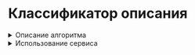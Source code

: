 # Классификатор описания

<details> 
  <summary>Описание алгоритма </summary>

При запуске сервиса происходит векторизация данных и обучение модели с использованием данных из файла `input.xlsx`.  
[Источник](http://zabaykin.ru/?p=558)  

TODO:  
- [ ] Добавить воду  
- [x] Добавить свет  


Параметры модели: 

- Vectorizer: [TfIdf](https://scikit-learn.org/0.21/modules/generated/sklearn.feature_extraction.text.TfidfVectorizer.html)
- Classifier: [SGDClassifier](https://scikit-learn.org/0.20/modules/generated/sklearn.linear_model.SGDClassifier.html)  
- Loss function: [hinge](https://en.wikipedia.org/wiki/Hinge_loss)  
- Regularizator: None  
- Learning rate: constant (eta = eta0)  
- eta0: 0.5  

Данные настройки были выявлены путем тестирования различных моделей с различными параметрами. Наименьшей ошибки удалось добиться именно с этими параметрами. Ошибка составляет около 6% для газа.  

Во входных данных необходимо указать тип тех описаний, которые передаются (газ, свет или вода).  
Также во входных даннх имеется возможность указать регулярное выражение-исключение. В случае нахождения выражения в тексте описания, оно автоматически помечается как `нет данных`.

Также значение `нет данных` присваивается описанию в случае ненахождения шаблона `тип` и шаблона `коммуникации`.

Перед выполнением предсказания происходит очистка описания от лишнего. Оставляется только +-10 слов вокруг ключевой фразы.
</details>

<details>
  <summary>Использование сервиса</summary>
Api url: http://10.199.13.111:9512/clf

Сервис принимает данные в формате json.  
Структура входного json:
```json
{
    "type": "газ|свет|вода",
    "exception": "regex",
    "data": [
        {
            "id": 123,
            "text": "Описание"
        },
        {
            "id": 234,
            "text": "Описание2"
        }
    ]
}
```
Структура выходного json:
```json
[
    {
        "id": 123,
        "text": "Описание, обрезанное по ключевой фразе",
        "predicted": "нет|по границе|на участке|недалеко"
    },
    {
        "id": 234,
        "text": "Описание2, обрезанное по ключевой фразе",
        "predicted": "нет|по границе|на участке|недалеко"
    }
]
```
</details>
